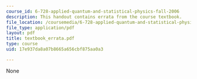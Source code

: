 ```yaml
---
course_id: 6-728-applied-quantum-and-statistical-physics-fall-2006
description: This handout contains errata from the course textbook.
file_location: /coursemedia/6-728-applied-quantum-and-statistical-physics-fall-2006/17e937da8a07b8665a656cbf875aa0a3_textbook_errata.pdf
file_type: application/pdf
layout: pdf
title: textbook_errata.pdf
type: course
uid: 17e937da8a07b8665a656cbf875aa0a3

---
```

None